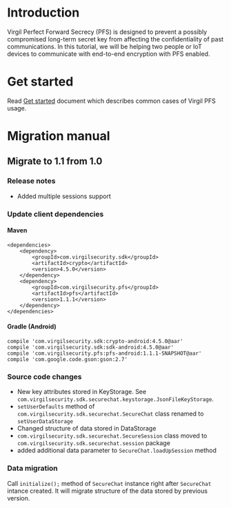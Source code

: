 # Introduction

Virgil Perfect Forward Secrecy (PFS) is designed to prevent a possibly compromised long-term secret key from affecting the confidentiality of past communications. In this tutorial, we will be helping two people or IoT devices to communicate with end-to-end encryption with PFS enabled.

# Get started

Read [Get started](https://developer.virgilsecurity.com/docs/java/get-started/perfect-forward-secrecy) document which describes common cases of Virgil PFS usage.

# Migration manual

## Migrate to 1.1 from 1.0

### Release notes

- Added multiple sessions support

### Update client dependencies

#### Maven

```
<dependencies>
    <dependency>
        <groupId>com.virgilsecurity.sdk</groupId>
        <artifactId>crypto</artifactId>
        <version>4.5.0</version>
    </dependency>
    <dependency>
        <groupId>com.virgilsecurity.pfs</groupId>
        <artifactId>pfs</artifactId>
        <version>1.1.1</version>
    </dependency>
</dependencies>
```

#### Gradle (Android)

```
compile 'com.virgilsecurity.sdk:crypto-android:4.5.0@aar'
compile 'com.virgilsecurity.sdk:sdk-android:4.5.0@aar'
compile 'com.virgilsecurity.pfs:pfs-android:1.1.1-SNAPSHOT@aar'
compile 'com.google.code.gson:gson:2.7'
````

### Source code changes

- New key attributes stored in KeyStorage. See `com.virgilsecurity.sdk.securechat.keystorage.JsonFileKeyStorage`.
- `setUserDefaults` method of `com.virgilsecurity.sdk.securechat.SecureChat` class renamed to `setUserDataStorage`
- Changed structure of data stored in DataStorage
- `com.virgilsecurity.sdk.securechat.SecureSession` class moved to `com.virgilsecurity.sdk.securechat.session` package
- added additional data parameter to `SecureChat.loadUpSession` method

### Data migration

Call `initialize();` method of `SecureChat` instance right after `SecureChat` intance created. It will migrate structure of the data stored by previous version.
